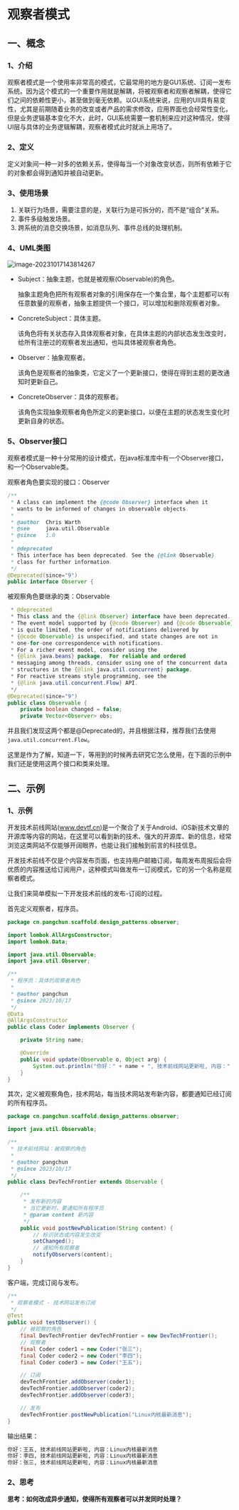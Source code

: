 # 观察者模式



## 一、概念



### 1、介绍

观察者模式是一个使用率非常高的模式，它最常用的地方是GU1系统、订阅一发布系统。因为这个模式的一个重要作用就是解耦，将被观察者和观察者解耦，使得它们之间的依赖性更小，甚至做到毫无依赖。以GUI系统来说，应用的UⅡ具有易变性，尤其是前期随着业务的改变或者产品的需求修改，应用界面也会经常性变化，但是业务逻辑基本变化不大，此时，GUI系统需要一套机制来应对这种情况，使得UI层与具体的业务逻辑解耦，观察者模式此时就派上用场了。



### 2、定义

定义对象间一种一对多的依赖关系，使得每当一个对象改变状态，则所有依赖于它的对象都会得到通知并被自动更新。



### 3、使用场景

1. 关联行为场景，需要注意的是，关联行为是可拆分的，而不是“组合”关系。
2. 事件多级触发场景。
3. 跨系统的消息交换场景，如消息队列、事件总线的处理机制。



### 4、UML类图

![image-20231017143814267](assets/image-20231017143814267.png)



- Subject：抽象主题，也就是被观察(Observable)的角色。

  抽象主题角色把所有观察者对象的引用保存在一个集合里，每个主题都可以有任意数量的观察者，抽象主题提供一个接口，可以增加和删除观察者对象。

- ConcreteSubject：具体主题。

  该角色将有关状态存入具体观察者对象，在具体主题的内部状态发生改变时，给所有注册过的观察者发出通知，也叫具体被观察者角色。

- Observer：抽象观察者。

  该角色是观察者的抽象类，它定义了一个更新接口，使得在得到主题的更改通知时更新自己。

- ConcreteObserver：具体的观察者。

  该角色实现抽象观察者角色所定义的更新接口，以便在主题的状态发生变化时更新自身的状态。



### 5、Observer接口

观察者模式是一种十分常用的设计模式，在java标准库中有一个Observer接口，和一个Observable类。

观察者角色要实现的接口：Observer

```java
/**
 * A class can implement the {@code Observer} interface when it
 * wants to be informed of changes in observable objects.
 *
 * @author  Chris Warth
 * @see     java.util.Observable
 * @since   1.0
 *
 * @deprecated
 * This interface has been deprecated. See the {@link Observable}
 * class for further information.
 */
@Deprecated(since="9")
public interface Observer {
```

被观察角色要继承的类：Observable

```java
 * @deprecated
 * This class and the {@link Observer} interface have been deprecated.
 * The event model supported by {@code Observer} and {@code Observable}
 * is quite limited, the order of notifications delivered by
 * {@code Observable} is unspecified, and state changes are not in
 * one-for-one correspondence with notifications.
 * For a richer event model, consider using the
 * {@link java.beans} package.  For reliable and ordered
 * messaging among threads, consider using one of the concurrent data
 * structures in the {@link java.util.concurrent} package.
 * For reactive streams style programming, see the
 * {@link java.util.concurrent.Flow} API.
 */
@Deprecated(since="9")
public class Observable {
    private boolean changed = false;
    private Vector<Observer> obs;
```

并且我们发现这两个都是@Deprecated的，并且根据注释，推荐我们去使用 `java.util.concurrent.Flow`。

这里是作为了解，知道一下，等用到的时候再去研究它怎么使用，在下面的示例中我们还是使用这两个接口和类来处理。



## 二、示例



### 1、示例

开发技术前线网站(www.devtf.cn)是一个聚合了关于Android、iOS新技术文章的开源库等内容的网站，在这里可以看到新的技术、强大的开源库、新的信息，经常浏览这类网站不仅能够开阔眼界，也能让我们接触到前言的科技信息。

开发技术前线不仅是个内容发布页面，也支持用户邮箱订阅，每周发布周报后会将优质的内容推送给订阅用户，这种模式叫做发布一订阅模式，它的另一个名称是观察者模式。

让我们来简单模拟一下开发技术前线的发布-订阅的过程。

首先定义观察者，程序员。

```java
package cn.pangchun.scaffold.design_patterns.observer;

import lombok.AllArgsConstructor;
import lombok.Data;

import java.util.Observable;
import java.util.Observer;

/**
 * 程序员：具体的观察者角色
 *
 * @author pangchun
 * @since 2023/10/17
 */
@Data
@AllArgsConstructor
public class Coder implements Observer {

    private String name;

    @Override
    public void update(Observable o, Object arg) {
        System.out.println("你好：" + name + ", 技术前线网站更新啦, 内容：" + arg);
    }
}
```

其次，定义被观察角色，技术网站，每当技术网站发布新内容，都要通知已经订阅的所有程序员。

```java
package cn.pangchun.scaffold.design_patterns.observer;

import java.util.Observable;

/**
 * 技术前线网站：被观察的角色
 *
 * @author pangchun
 * @since 2023/10/17
 */
public class DevTechFrontier extends Observable {

    /**
     * 发布新的内容
     * 当它更新时，要通知所有程序员
     * @param content 新内容
     */
    public void postNewPublication(String content) {
        // 标识状态或内容发生改变
        setChanged();
        // 通知所有观察者
        notifyObservers(content);
    }
}
```

客户端，完成订阅与发布。

```java
/**
 * 观察者模式 - 技术网站发布订阅
 */
@Test
public void testObserver() {
    // 被观察的角色
    final DevTechFrontier devTechFrontier = new DevTechFrontier();
    // 观察者
    final Coder coder1 = new Coder("张三");
    final Coder coder2 = new Coder("李四");
    final Coder coder3 = new Coder("王五");

    // 订阅
    devTechFrontier.addObserver(coder1);
    devTechFrontier.addObserver(coder2);
    devTechFrontier.addObserver(coder3);

    // 发布
    devTechFrontier.postNewPublication("Linux内核最新消息");
}
```

输出结果：

```bash
你好：王五, 技术前线网站更新啦, 内容：Linux内核最新消息
你好：李四, 技术前线网站更新啦, 内容：Linux内核最新消息
你好：张三, 技术前线网站更新啦, 内容：Linux内核最新消息
```



### 2、思考

**思考：如何改成异步通知，使得所有观察者可以并发同时处理？**











